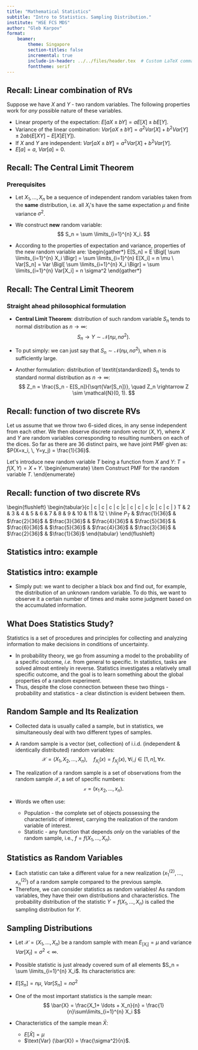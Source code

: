 ```yaml
---
title: "Mathematical Statistics"
subtitle: "Intro to Statistics. Sampling Distribution."
institute: "HSE FCS MDS"
author: "Gleb Karpov"
format: 
    beamer:
        theme: Singapore
        section-titles: false
        incremental: true
        include-in-header: ../../files/header.tex  # Custom LaTeX commands and preamble
        fonttheme: serif
---
```


## Recall: Linear combination of RVs

Suppose we have $X$ and $Y$ - two random variables. The following properties work for *any* possible nature of these variables.

- Linear property of the expectation: $E[aX \pm bY] = a E[X] \pm b E[Y]$.
- Variance of the linear combination: $Var[aX \pm bY] = a^2 Var[X] + b^2 Var[Y] \pm 2ab(E[XY] - E[X]E[Y])$.
- If $X$ and $Y$ are independent: $Var[aX \pm bY] = a^2 Var[X] + b^2 Var[Y]$.
- $E[a] = a$, $Var[a] = 0$.

## Recall: The Central Limit Theorem
### Prerequisites

- Let $X_1, \ldots, X_n$ be a sequence of independent random variables taken from the **same** distribution, i.e. all $X_i$'s have the same expectation $\mu$ and finite variance $\sigma^2$. 

- We construct **new** random variable:
$$
S_n = \sum \limits_{i=1}^{n} X_i.
$$

- According to the properties of expectation and variance, properties of the new random variable are:
\begin{gather*}
    E[S_n] = E \Bigl[ \sum \limits_{i=1}^{n} X_i \Bigr] = \sum \limits_{i=1}^{n} E[X_i] = n \mu \\
    Var[S_n] = Var \Bigl[ \sum \limits_{i=1}^{n} X_i \Bigr] = \sum \limits_{i=1}^{n} Var[X_i] = n \sigma^2
\end{gather*}

## Recall: The Central Limit Theorem
### Straight ahead philosophical formulation

- **Central Limit Theorem**: distribution of such random variable $S_n$ tends to normal distribution as $n \rightarrow \infty$: 
$$
S_n  \rightarrow  Y \sim \mathcal{N}(n \mu, n \sigma^2).
$$

- To put simply: we can just say that $S_n \sim \mathcal{N}(n \mu, n \sigma^2)$, when $n$ is sufficiently large.

- Another formulation: distribution of \textit{standardized} $S_n$ tends to standard normal distribution as $n \rightarrow \infty$:
$$
Z_n = \frac{S_n - E[S_n]}{\sqrt{Var[S_n]}}, \quad Z_n  \rightarrow  Z \sim \mathcal{N}(0, 1).
$$

## Recall: function of two discrete RVs

Let us assume that we throw two $6$-sided dices, in any sense independent from each other. We then observe discrete random vector $(X,Y)$, where $X$ and $Y$ are random variables corresponding to resulting numbers on each of the dices.
So far as there are $36$ distinct pairs, we have joint PMF given as: $P(X=x_i, \, Y=y_j) = \frac{1}{36}$.

Let's introduce new random variable $T$ being a function from $X$ and $Y$: $T = f(X,Y) = X + Y$.
\begin{enumerate}
    \item Construct PMF for the random variable $T$.
\end{enumerate}

## Recall: function of two discrete RVs

\begin{flushleft}
    \begin{tabular}{c | c | c | c | c |c | c | c | c |c | c | c | } 
    T & 2 & 3 & 4 & 5 & 6 & 7 & 8 & 9 & 10 & 11 & 12 \\
    \hline
    $P_T$ & $\frac{1}{36}$ & $\frac{2}{36}$ & $\frac{3}{36}$ & $\frac{4}{36}$ & $\frac{5}{36}$ & $\frac{6}{36}$ & $\frac{5}{36}$ & $\frac{4}{36}$ & $\frac{3}{36}$ & $\frac{2}{36}$ & $\frac{1}{36}$
\end{tabular}
\end{flushleft}

## Statistics intro: example

## Statistics intro: example

- Simply put: we want to decipher a black box and find out, for example, the distribution of an unknown random variable. To do this, we want to observe it a certain number of times and make some judgment based on the accumulated information.

## What Does Statistics Study?

Statistics is a set of procedures and principles for collecting and analyzing information to make decisions in conditions of uncertainty.

- In probability theory, we go from assuming a model to the probability of a specific outcome, _i.e._ from general to specific. In statistics, tasks are solved almost entirely in reverse. Statistics investigates a relatively small specific outcome, and the goal is to learn something about the global properties of a random experiment.
- Thus, despite the close connection between these two things - probability and statistics - a clear distinction is evident between them.


## Random Sample and Its Realization

- Collected data is usually called a sample, but in statistics, we simultaneously deal with two different types of samples.
- A random sample is a vector (set, collection) of i.i.d. (independent & identically distributed) random variables:
$$
    \mathcal{X} = (X_1, \, X_2, \, \ldots, X_n), \quad f_{X_i}(x) = f_{X_j}(x), \; \forall i,j \in [1, \, n], \, \forall x.
$$
- The realization of a random sample is a set of observations from the random sample $\mathcal{X}$, a set of specific numbers:
$$
    \mathcal{x} = (x_1 \, x_2, \, \ldots, x_n).
$$

- Words we often use:
    - Population - the complete set of objects possessing the characteristic of interest, carrying the realization of the random variable of interest.
    - Statistic - any function that depends _only_ on the variables of the random sample, i.e., $f = f(X_1, \ldots, X_n)$.

## Statistics as Random Variables

- Each statistic can take a different value for a new realization $(x_1^{(2)}, \ldots , x_n^{(2)})$ of a random sample compared to the previous sample.
- Therefore, we can consider statistics as random variables! As random variables, they have their own distributions and characteristics. The probability distribution of the statistic $Y = f(X_1, \ldots, X_n)$ is called the sampling distribution for $Y$.

## Sampling Distributions

- Let $\mathcal{X} = (X_1, \ldots, X_n)$ be a random sample with mean $E_[X_i] = \mu$ and variance $Var[X_I] = \sigma^2 < \infty$.

- Possible statistic is just already covered sum of all elements $S_n = \sum \limits_{i=1}^{n} X_i$. Its characteristics are:
- $E[S_n] = n \mu$, $Var[S_n] = n \sigma^2$

- One of the most important statistics is the sample mean:
$$
    \bar{X} = \frac{X_1+ \ldots + X_n}{n} = \frac{1}{n}\sum\limits_{i=1}^{n} X_i
$$

- Characteristics of the sample mean $\bar{X}$:
    - $E[\bar{X}] = \mu$
    - $\text{Var} (\bar{X}) = \frac{\sigma^2}{n}$.
